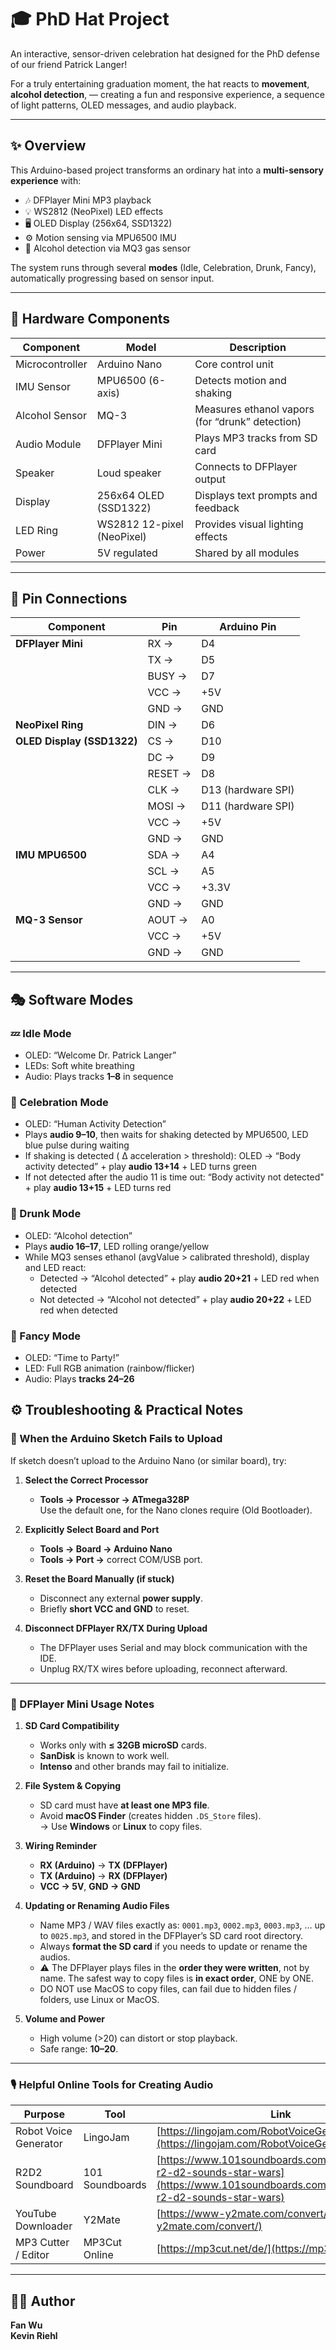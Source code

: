 # 🎓 PhD Hat Project
An interactive, sensor-driven celebration hat designed for the PhD defense of our friend Patrick Langer!

For a truly entertaining graduation moment, the hat reacts to **movement**, **alcohol detection**, — creating a fun and responsive experience, a sequence of light patterns, OLED messages, and audio playback.

---

## ✨ Overview

This Arduino-based project transforms an ordinary hat into a **multi-sensory experience** with:
- 🎶 DFPlayer Mini MP3 playback  
- 💡 WS2812 (NeoPixel) LED effects  
- 🖥️ OLED Display (256x64, SSD1322)  
- ⚙️ Motion sensing via MPU6500 IMU  
- 🍷 Alcohol detection via MQ3 gas sensor  

The system runs through several **modes** (Idle, Celebration, Drunk, Fancy), automatically progressing based on sensor input.

---

## 🧩 Hardware Components

| Component | Model | Description |
|------------|--------|-------------|
| Microcontroller | Arduino Nano | Core control unit |
| IMU Sensor | MPU6500 (6-axis) | Detects motion and shaking |
| Alcohol Sensor | MQ-3 | Measures ethanol vapors (for “drunk” detection) |
| Audio Module | DFPlayer Mini | Plays MP3 tracks from SD card |
| Speaker | Loud speaker | Connects to DFPlayer output |
| Display | 256x64 OLED (SSD1322) | Displays text prompts and feedback |
| LED Ring | WS2812 12-pixel (NeoPixel) | Provides visual lighting effects |
| Power | 5V regulated | Shared by all modules |

---

## 🔌 Pin Connections

| Component | Pin | Arduino Pin |
|------------|-----|--------------|
| **DFPlayer Mini** | RX → | D4 |
| | TX → | D5 |
| | BUSY → | D7 |
| | VCC → | +5V |
| | GND → | GND |
| **NeoPixel Ring** | DIN → | D6 |
| **OLED Display (SSD1322)** | CS → | D10 |
| | DC → | D9 |
| | RESET → | D8 |
| | CLK → | D13 (hardware SPI) |
| | MOSI → | D11 (hardware SPI) |
| | VCC → | +5V |
| | GND → | GND |
| **IMU MPU6500** | SDA → | A4 |
| | SCL → | A5 |
| | VCC → | +3.3V |
| | GND → | GND |
| **MQ-3 Sensor** | AOUT → | A0 |
| | VCC → | +5V |
| | GND → | GND |

---

## 🎭 Software Modes

### 💤 Idle Mode
- OLED: “Welcome Dr. Patrick Langer”
- LEDs: Soft white breathing
- Audio: Plays tracks **1–8** in sequence

### 💃 Celebration Mode
- OLED: “Human Activity Detection”
- Plays **audio 9–10**, then waits for shaking detected by MPU6500, LED blue pulse during waiting
- If shaking is detected ( Δ acceleration > threshold): OLED → “Body activity detected” + play **audio 13+14** + LED turns green
- If not detected after the audio 11 is time out: “Body activity not detected" + play **audio 13+15** + LED turns red

### 🍷 Drunk Mode
- OLED: “Alcohol detection”
- Plays **audio 16–17**, LED rolling orange/yellow
- While MQ3 senses ethanol (avgValue > calibrated threshold), display and LED react:
  - Detected → “Alcohol detected” + play **audio 20+21** + LED red when detected
  - Not detected → “Alcohol not detected” + play **audio 20+22** + LED red when detected

### 🎉 Fancy Mode
- OLED: “Time to Party!”
- LED: Full RGB animation (rainbow/flicker)
- Audio: Plays **tracks 24–26**

## ⚙️ Troubleshooting & Practical Notes

### 🧩 When the Arduino Sketch Fails to Upload

If sketch doesn’t upload to the Arduino Nano (or similar board), try:

1. **Select the Correct Processor**  
   - **Tools → Processor → ATmega328P**  
     Use the default one, for the Nano clones require (Old Bootloader).

2. **Explicitly Select Board and Port**  
   - **Tools → Board → Arduino Nano**  
   - **Tools → Port →** correct COM/USB port.

3. **Reset the Board Manually (if stuck)**  
   - Disconnect any external **power supply**.  
   - Briefly **short VCC and GND** to reset.  

4. **Disconnect DFPlayer RX/TX During Upload**  
   - The DFPlayer uses Serial and may block communication with the IDE.  
   - Unplug RX/TX wires before uploading, reconnect afterward.

---

### 🎵 DFPlayer Mini Usage Notes
1. **SD Card Compatibility**  
   - Works only with **≤ 32GB microSD** cards.  
   - **SanDisk** is known to work well.  
   - **Intenso** and other brands may fail to initialize.

2. **File System & Copying**  
   - SD card must have **at least one MP3 file**.  
   - Avoid **macOS Finder** (creates hidden `.DS_Store` files).  
     → Use **Windows** or **Linux** to copy files.

3. **Wiring Reminder**  
   - **RX (Arduino)** → **TX (DFPlayer)**  
   - **TX (Arduino)** → **RX (DFPlayer)**  
   - **VCC → 5V**, **GND → GND**

4. **Updating or Renaming Audio Files**  
   - Name MP3 / WAV files exactly as: `0001.mp3`, `0002.mp3`, `0003.mp3`, … up to `0025.mp3`, and stored in the DFPlayer’s SD card root directory.
   - Always **format the SD card** if you needs to update or rename the audios.  
   - ⚠️ The DFPlayer plays files in the **order they were written**, not by name. The safest way to copy files is **in exact order**, ONE by ONE.  
   - DO NOT use MacOS to copy files, can fail due to hidden files / folders, use Linux or MacOS.

5. **Volume and Power**  
   - High volume (>20) can distort or stop playback.  
   - Safe range: **10–20**.

---

### 🎙️ Helpful Online Tools for Creating Audio

| Purpose | Tool | Link |
|----------|------|------|
| Robot Voice Generator | LingoJam | [https://lingojam.com/RobotVoiceGenerator](https://lingojam.com/RobotVoiceGenerator) |
| R2D2 Soundboard | 101 Soundboards | [https://www.101soundboards.com/boards/10634-r2-d2-sounds-star-wars](https://www.101soundboards.com/boards/10634-r2-d2-sounds-star-wars) |
| YouTube Downloader | Y2Mate | [https://www-y2mate.com/convert/](https://www-y2mate.com/convert/) |
| MP3 Cutter / Editor | MP3Cut Online | [https://mp3cut.net/de/](https://mp3cut.net/de/) |

---

## 👨‍🔬 Author
**Fan Wu**  
**Kevin Riehl**  
